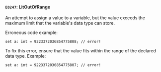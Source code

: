 #### `E0247`: LitOutOfRange

An attempt to assign a value to a variable, but the value exceeds the maximum limit that the variable's data type can store.

Erroneous code example:
```
set a: int = 9223372036854775808; // error!
```

To fix this error, ensure that the value fits within the range of the declared data type. Example:

```
set a: int = 9223372036854775807; // error!
```